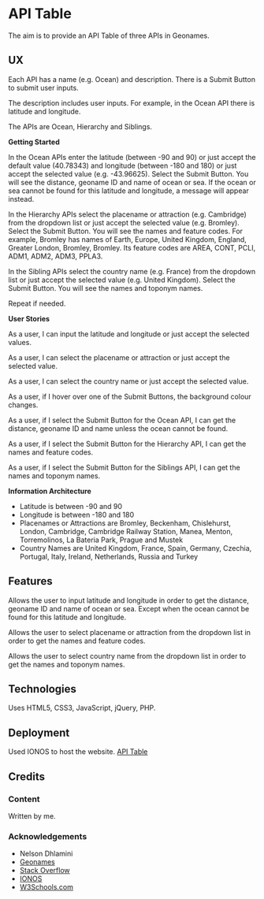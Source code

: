 # API Table

The aim is to provide an API Table of three APIs in Geonames.

## UX

Each API has a name (e.g. Ocean) and description.  There is a Submit Button to submit user inputs.

The description includes user inputs.  For example, in the Ocean API there is latitude and longitude.

The APIs are Ocean, Hierarchy and Siblings.

**Getting Started**

In the Ocean APIs enter the latitude (between -90 and 90) or just accept the default value (40.78343) and longitude (between -180 and 180) or just accept the selected value (e.g. -43.96625).  Select the Submit Button.  You will see the distance, geoname ID and name of ocean or sea.  If the ocean or sea cannot be found for this latitude and longitude, a message will appear instead.

In the Hierarchy APIs select the placename or attraction (e.g. Cambridge) from the dropdown list or just accept the selected value (e.g. Bromley).  Select the Submit Button.  You will see the names and feature codes.  For example, Bromley has names of Earth, Europe, United Kingdom, England, Greater London, Bromley, Bromley.  Its feature codes are AREA, CONT, PCLI, ADM1, ADM2, ADM3, PPLA3.

In the Sibling APIs select the country name (e.g. France) from the dropdown list or just accept the selected value (e.g. United Kingdom).  Select the Submit Button.  You will see the names and toponym names.

Repeat if needed.

**User Stories**

As a user, I can input the latitude and longitude or just accept the selected values.

As a user, I can select the placename or attraction or just accept the selected value.

As a user, I can select the country name or just accept the selected value.

As a user, if I hover over one of the Submit Buttons, the background colour changes.

As a user, if I select the Submit Button for the Ocean API, I can get the distance, geoname ID and name unless the ocean cannot be found.

As a user, if I select the Submit Button for the Hierarchy API, I can get the names and feature codes.

As a user, if I select the Submit Button for the Siblings API, I can get the names and toponym names.

**Information Architecture**

- Latitude is between -90 and 90
- Longitude is between -180 and 180
- Placenames or Attractions are Bromley, Beckenham, Chislehurst, London, Cambridge, Cambridge Railway Station, Manea, Menton, Torremolinos, La Bateria Park, Prague and Mustek
- Country Names are United Kingdom, France, Spain, Germany, Czechia, Portugal, Italy, Ireland, Netherlands, Russia and Turkey

## Features

Allows the user to input latitude and longitude in order to get the distance, geoname ID and name of ocean or sea.  Except when the ocean cannot be found for this latitude and longitude.

Allows the user to select placename or attraction from the dropdown list in order to get the names and feature codes.

Allows the user to select country name from the dropdown list in order to get the names and toponym names.

## Technologies

Uses HTML5, CSS3, JavaScript, jQuery, PHP.

## Deployment

Used IONOS to host the website.   [API Table](https://www.derekdhammaloka.co.uk/task)

## Credits

### Content

Written by me.

### Acknowledgements

- Nelson Dhlamini
- [Geonames](https://www.geonames.org)
- [Stack Overflow](https://www.stackoverflow.com)
- [IONOS](https://www.ionos.co.uk)
- [W3Schools.com](https://www.w3schools.com)